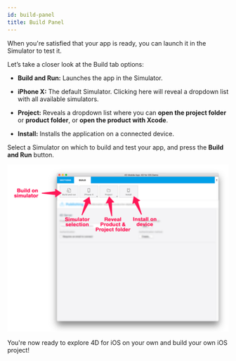 ```yaml
---
id: build-panel
title: Build Panel
---
```

When you're satisfied that your app is ready, you can launch it in the Simulator to test it.

Let’s take a closer look at the Build tab options:

* **Build and Run:** Launches the app in the Simulator.

* **iPhone X:** The default Simulator. Clicking here will reveal a dropdown list with all available simulators.

* **Project:** Reveals a dropdown list where you can **open the project folder** or **product folder**, or **open the product with Xcode**.

* **Install:** Installs the application on a connected device.

Select a Simulator on which to build and test your app, and press the **Build and Run** button.

![BuildTab](assets/project-editor/Build-Tab-4D-for-iOS.png)

You're now ready to explore 4D for iOS on your own and build your own iOS project!
